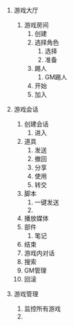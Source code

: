 1. 游戏大厅
   1. 游戏房间
      1. 创建
      2. 选择角色
         1. 选择
         2. 准备
      3. 踢人
         1. GM踢人
      4. 开始
      5. 加入



2. 游戏会话
   1. 创建会话
      1. 进入
   2. 道具
      1. 发送
      2. 撤回
      3. 分享
      4. 使用
      5. 转交
   3. 脚本
      1. 一键发送
      2. 
   4. 播放媒体
   5. 部件
      1. 笔记
   6. 结束
   7. 游戏内对话
   8. 搜索
   9.  GM管理
      1.  回滚

3. 游戏管理
   1. 监控所有游戏
   2. 